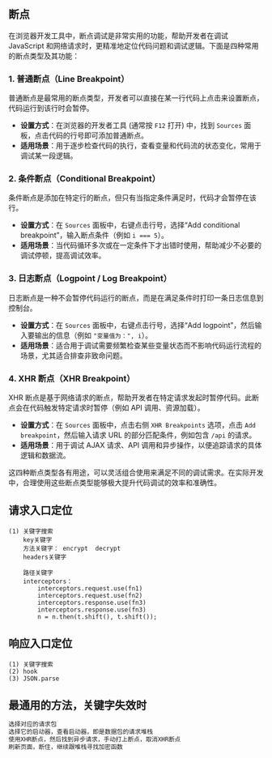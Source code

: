 ## 断点
在浏览器开发工具中，断点调试是非常实用的功能，帮助开发者在调试 JavaScript 和网络请求时，更精准地定位代码问题和调试逻辑。下面是四种常用的断点类型及其功能：

### 1. 普通断点（Line Breakpoint）
普通断点是最常用的断点类型，开发者可以直接在某一行代码上点击来设置断点，代码运行到该行时会暂停。

+ **设置方式**：在浏览器的开发者工具 (通常按 `F12` 打开) 中，找到 `Sources` 面板，点击代码的行号即可添加普通断点。
+ **适用场景**：用于逐步检查代码的执行，查看变量和代码流的状态变化，常用于调试某一段逻辑。

### 2. 条件断点（Conditional Breakpoint）
条件断点是添加在特定行的断点，但只有当指定条件满足时，代码才会暂停在该行。

+ **设置方式**：在 `Sources` 面板中，右键点击行号，选择“Add conditional breakpoint”，输入断点条件（例如 `i === 5`）。
+ **适用场景**：当代码循环多次或在一定条件下才出错时使用，帮助减少不必要的调试停顿，提高调试效率。

### 3. 日志断点（Logpoint / Log Breakpoint）
日志断点是一种不会暂停代码运行的断点，而是在满足条件时打印一条日志信息到控制台。

+ **设置方式**：在 `Sources` 面板中，右键点击行号，选择“Add logpoint”，然后输入要输出的信息（例如 `"变量值为：", i`）。
+ **适用场景**：适合用于调试需要频繁检查某些变量状态而不影响代码运行流程的场景，尤其适合排查非致命问题。

### 4. XHR 断点（XHR Breakpoint）
XHR 断点是基于网络请求的断点，帮助开发者在特定请求发起时暂停代码。此断点会在代码触发特定请求时暂停（例如 API 调用、资源加载）。

+ **设置方式**：在 `Sources` 面板中，点击右侧 `XHR Breakpoints` 选项，点击 `Add breakpoint`，然后输入请求 URL 的部分匹配条件，例如包含 `/api` 的请求。
+ **适用场景**：用于调试 AJAX 请求、API 调用和异步操作，以便追踪请求的具体逻辑和数据流。

这四种断点类型各有用途，可以灵活组合使用来满足不同的调试需求。在实际开发中，合理使用这些断点类型能够极大提升代码调试的效率和准确性。

## 请求入口定位


```plain
(1) 关键字搜索
    key关键字
    方法关键字： encrypt  decrypt
    headers关键字

    路径关键字
    interceptors：
        interceptors.request.use(fn1)
        interceptors.request.use(fn2)
        interceptors.response.use(fn3)
        interceptors.response.use(fn3)
        n = n.then(t.shift(), t.shift());
```



## 响应入口定位
```plain
(1) 关键字搜索
(2) hook
(3) JSON.parse
```

## 最通用的方法，关键字失效时
```python
选择对应的请求包
选择它的启动器，查看启动器，即是数据包的请求堆栈
使用XHR断点，然后找到异步请求，手动打上断点，取消XHR断点
刷新页面，断住，继续跟堆栈寻找加密函数
```

